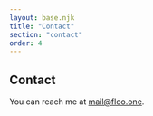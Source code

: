 ```yaml
---
layout: base.njk
title: "Contact"
section: "contact"
order: 4
---
```

<section class="section" id="contact">
    <div class="intro">
        <h1>Contact</h1>
        <p>You can reach me at <a href="mailto:mail@floo.one">mail@floo.one</a>.</p>
        <div class="social-media">
            <a href="https://instagram.com/floo.one" target="_blank" aria-label="Instagram">
                <i class="fab fa-instagram"></i>
            </a>
            <a href="https://www.linkedin.com/in/floo/" target="_blank" aria-label="LinkedIn">
                <i class="fab fa-linkedin"></i>
            </a>
            <a href="https://github.com/floo-one" target="_blank" aria-label="GitHub">
                <i class="fab fa-github"></i>
            </a>
        </div>
    </div>
</section>
